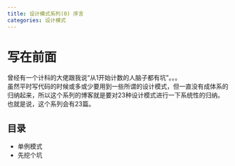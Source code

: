 ```yaml
---
title: 设计模式系列(0) 序言
categories: 设计模式
---
```

# 写在前面
曾经有一个计科的大佬跟我说“从1开始计数的人脑子都有坑”。。。<br>
虽然平时写代码的时候或多或少要用到一些所谓的设计模式，但一直没有成体系的归纳起来，所以这个系列的博客就是要对23种设计模式进行一下系统性的归纳。也就是说，这个系列会有23篇。
<!--more-->
## 目录
* 单例模式
* 先挖个坑